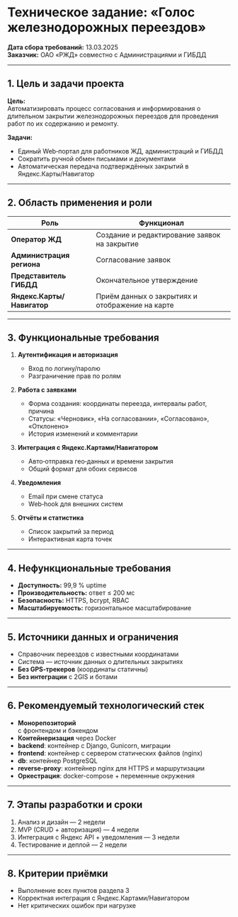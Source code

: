 # Техническое задание: «Голос железнодорожных переездов»

**Дата сбора требований:** 13.03.2025  
**Заказчик:** ОАО «РЖД» совместно с Администрациями и ГИБДД  

---

## 1. Цель и задачи проекта

**Цель:**  
Автоматизировать процесс согласования и информирования о длительном закрытии железнодорожных переездов для проведения работ по их содержанию и ремонту.

**Задачи:**
- Единый Web‑портал для работников ЖД, администраций и ГИБДД  
- Сократить ручной обмен письмами и документами  
- Автоматическая передача подтверждённых закрытий в Яндекс.Карты/Навигатор  

---

## 2. Область применения и роли

| Роль                         | Функционал                                     |
|------------------------------|------------------------------------------------|
| **Оператор ЖД**              | Создание и редактирование заявок на закрытие   |
| **Администрация региона**    | Согласование заявок                            |
| **Представитель ГИБДД**      | Окончательное утверждение                      |
| **Яндекс.Карты/Навигатор**   | Приём данных о закрытиях и отображение на карте|

---

## 3. Функциональные требования

1. **Аутентификация и авторизация**  
   - Вход по логину/паролю  
   - Разграничение прав по ролям  

2. **Работа с заявками**  
   - Форма создания: координаты переезда, интервалы работ, причина  
   - Статусы: «Черновик», «На согласовании», «Согласовано», «Отклонено»  
   - История изменений и комментарии  

3. **Интеграция с Яндекс.Картами/Навигатором**  
   - Авто‑отправка гео‑данных и времени закрытия  
   - Общий формат для обоих сервисов  

4. **Уведомления**  
   - Email при смене статуса  
   - Web‑hook для внешних систем  

5. **Отчёты и статистика**  
   - Список закрытий за период  
   - Интерактивная карта точек  

---

## 4. Нефункциональные требования

- **Доступность:** 99,9 % uptime  
- **Производительность:** ответ ≤ 200 мс  
- **Безопасность:** HTTPS, bcrypt, RBAC  
- **Масштабируемость:** горизонтальное масштабирование  

---

## 5. Источники данных и ограничения

- Справочник переездов с известными координатами  
- Система — источник данных о длительных закрытиях  
- **Без GPS‑трекеров** (координаты статичны)  
- **Без интеграции** с 2GIS и ботами  

---

## 6. Рекомендуемый технологический стек

- **Монорепозиторий**  
с фронтендом и бэкендом 
- **Контейнеризация** через Docker  
- **backend**: контейнер с Django, Gunicorn, миграции  
- **frontend**: контейнер с сервером статических файлов (nginx)  
- **db**: контейнер PostgreSQL  
- **reverse‑proxy**: контейнер nginx для HTTPS и маршрутизации  
- **Оркестрация**: docker-compose + переменные окружения  

---

## 7. Этапы разработки и сроки

1. Анализ и дизайн — 2 недели  
2. MVP (CRUD + авторизация) — 4 недели  
3. Интеграция с Яндекс API + уведомления — 3 недели  
4. Тестирование и деплой — 2 недели  

---

## 8. Критерии приёмки

- Выполнение всех пунктов раздела 3  
- Корректная интеграция с Яндекс.Картами/Навигатором  
- Нет критических ошибок при нагрузке  
